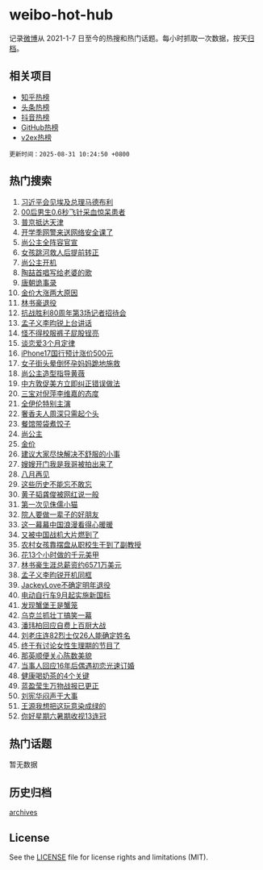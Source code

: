 # weibo-hot-hub

记录[微博](https://www.weibo.com)从 2021-1-7 日至今的热搜和热门话题。每小时抓取一次数据，按天[归档](archives)。

## 相关项目

- [知乎热榜](https://github.com/lonnyzhang423/zhihu-hot-hub)
- [头条热榜](https://github.com/lonnyzhang423/toutiao-hot-hub)
- [抖音热榜](https://github.com/lonnyzhang423/douyin-hot-hub)
- [GitHub热榜](https://github.com/lonnyzhang423/github-hot-hub)
- [v2ex热榜](https://github.com/lonnyzhang423/v2ex-hot-hub)


`更新时间：2025-08-31 10:24:50 +0800`

## 热门搜索

1. [习近平会见埃及总理马德布利](https://m.weibo.cn/search?containerid=100103type%3D1%26t%3D10%26q%3D%23%E4%B9%A0%E8%BF%91%E5%B9%B3%E4%BC%9A%E8%A7%81%E5%9F%83%E5%8F%8A%E6%80%BB%E7%90%86%E9%A9%AC%E5%BE%B7%E5%B8%83%E5%88%A9%23&stream_entry_id=51&isnewpage=1&extparam=seat%3D1%26dgr%3D0%26cate%3D10103%26filter_type%3Drealtimehot%26pos%3D0%26stream_entry_id%3D51%26c_type%3D51%26q%3D%2523%25E4%25B9%25A0%25E8%25BF%2591%25E5%25B9%25B3%25E4%25BC%259A%25E8%25A7%2581%25E5%259F%2583%25E5%258F%258A%25E6%2580%25BB%25E7%2590%2586%25E9%25A9%25AC%25E5%25BE%25B7%25E5%25B8%2583%25E5%2588%25A9%2523%26display_time%3D1756607089%26pre_seqid%3D17566070893570417828935)
1. [00后男生0.6秒飞针采血惊呆患者](https://m.weibo.cn/search?containerid=100103type%3D1%26t%3D10%26q%3D%2300%E5%90%8E%E7%94%B7%E7%94%9F0.6%E7%A7%92%E9%A3%9E%E9%92%88%E9%87%87%E8%A1%80%E6%83%8A%E5%91%86%E6%82%A3%E8%80%85%23&stream_entry_id=31&isnewpage=1&extparam=seat%3D1%26band_rank%3D1%26filter_type%3Drealtimehot%26c_type%3D31%26flag%3D1%26cate%3D5001%26lcate%3D5001%26realpos%3D1%26pos%3D0%26stream_entry_id%3D31%26dgr%3D0%26q%3D%252300%25E5%2590%258E%25E7%2594%25B7%25E7%2594%259F0.6%25E7%25A7%2592%25E9%25A3%259E%25E9%2592%2588%25E9%2587%2587%25E8%25A1%2580%25E6%2583%258A%25E5%2591%2586%25E6%2582%25A3%25E8%2580%2585%2523%26display_time%3D1756607089%26pre_seqid%3D17566070893570417828935)
1. [普京抵达天津](https://m.weibo.cn/search?containerid=100103type%3D1%26t%3D10%26q%3D%23%E6%99%AE%E4%BA%AC%E6%8A%B5%E8%BE%BE%E5%A4%A9%E6%B4%A5%23&stream_entry_id=31&isnewpage=1&extparam=seat%3D1%26band_rank%3D2%26filter_type%3Drealtimehot%26c_type%3D31%26flag%3D1%26cate%3D5001%26lcate%3D5001%26realpos%3D2%26pos%3D1%26stream_entry_id%3D31%26dgr%3D0%26q%3D%2523%25E6%2599%25AE%25E4%25BA%25AC%25E6%258A%25B5%25E8%25BE%25BE%25E5%25A4%25A9%25E6%25B4%25A5%2523%26display_time%3D1756607089%26pre_seqid%3D17566070893570417828935)
1. [开学季网警来送网络安全课了](https://m.weibo.cn/search?containerid=100103type%3D1%26t%3D10%26q%3D%23%E5%BC%80%E5%AD%A6%E5%AD%A3%E7%BD%91%E8%AD%A6%E6%9D%A5%E9%80%81%E7%BD%91%E7%BB%9C%E5%AE%89%E5%85%A8%E8%AF%BE%E4%BA%86%23&stream_entry_id=31&isnewpage=1&extparam=seat%3D1%26band_rank%3D3%26filter_type%3Drealtimehot%26c_type%3D31%26flag%3D0%26cate%3D5001%26lcate%3D5001%26realpos%3D3%26pos%3D2%26stream_entry_id%3D31%26dgr%3D0%26q%3D%2523%25E5%25BC%2580%25E5%25AD%25A6%25E5%25AD%25A3%25E7%25BD%2591%25E8%25AD%25A6%25E6%259D%25A5%25E9%2580%2581%25E7%25BD%2591%25E7%25BB%259C%25E5%25AE%2589%25E5%2585%25A8%25E8%25AF%25BE%25E4%25BA%2586%2523%26display_time%3D1756607089%26pre_seqid%3D17566070893570417828935)
1. [尚公主全阵容官宣](https://m.weibo.cn/search?containerid=100103type%3D1%26t%3D10%26q%3D%23%E5%B0%9A%E5%85%AC%E4%B8%BB%E5%85%A8%E9%98%B5%E5%AE%B9%E5%AE%98%E5%AE%A3%23&stream_entry_id=31&isnewpage=1&extparam=seat%3D1%26band_rank%3D4%26filter_type%3Drealtimehot%26c_type%3D31%26flag%3D1%26cate%3D5001%26lcate%3D5001%26realpos%3D4%26pos%3D3%26stream_entry_id%3D31%26dgr%3D0%26q%3D%2523%25E5%25B0%259A%25E5%2585%25AC%25E4%25B8%25BB%25E5%2585%25A8%25E9%2598%25B5%25E5%25AE%25B9%25E5%25AE%2598%25E5%25AE%25A3%2523%26display_time%3D1756607089%26pre_seqid%3D17566070893570417828935)
1. [女孩跳河救人后提前转正](https://m.weibo.cn/search?containerid=100103type%3D1%26t%3D10%26q%3D%E5%A5%B3%E5%AD%A9%E8%B7%B3%E6%B2%B3%E6%95%91%E4%BA%BA%E5%90%8E%E6%8F%90%E5%89%8D%E8%BD%AC%E6%AD%A3&stream_entry_id=31&isnewpage=1&extparam=seat%3D1%26band_rank%3D5%26filter_type%3Drealtimehot%26c_type%3D31%26flag%3D2%26cate%3D5001%26lcate%3D5001%26realpos%3D5%26pos%3D4%26stream_entry_id%3D31%26dgr%3D0%26q%3D%25E5%25A5%25B3%25E5%25AD%25A9%25E8%25B7%25B3%25E6%25B2%25B3%25E6%2595%2591%25E4%25BA%25BA%25E5%2590%258E%25E6%258F%2590%25E5%2589%258D%25E8%25BD%25AC%25E6%25AD%25A3%26display_time%3D1756607089%26pre_seqid%3D17566070893570417828935)
1. [尚公主开机](https://m.weibo.cn/search?containerid=100103type%3D1%26t%3D10%26q%3D%E5%B0%9A%E5%85%AC%E4%B8%BB%E5%BC%80%E6%9C%BA&stream_entry_id=31&isnewpage=1&extparam=seat%3D1%26band_rank%3D6%26filter_type%3Drealtimehot%26c_type%3D31%26flag%3D1%26cate%3D5001%26lcate%3D5001%26realpos%3D6%26pos%3D5%26stream_entry_id%3D31%26dgr%3D0%26q%3D%25E5%25B0%259A%25E5%2585%25AC%25E4%25B8%25BB%25E5%25BC%2580%25E6%259C%25BA%26display_time%3D1756607089%26pre_seqid%3D17566070893570417828935)
1. [陶喆首唱写给老婆的歌](https://m.weibo.cn/search?containerid=100103type%3D1%26t%3D10%26q%3D%23%E9%99%B6%E5%96%86%E9%A6%96%E5%94%B1%E5%86%99%E7%BB%99%E8%80%81%E5%A9%86%E7%9A%84%E6%AD%8C%23&stream_entry_id=31&isnewpage=1&extparam=seat%3D1%26band_rank%3D7%26adid%3D299308%26filter_type%3Drealtimehot%26c_type%3D31%26cate%3D5001%26lcate%3D5001%26dgr%3D0%26pos%3D6%26stream_entry_id%3D31%26is_ad_pos%3D1%26q%3D%2523%25E9%2599%25B6%25E5%2596%2586%25E9%25A6%2596%25E5%2594%25B1%25E5%2586%2599%25E7%25BB%2599%25E8%2580%2581%25E5%25A9%2586%25E7%259A%2584%25E6%25AD%258C%2523%26display_time%3D1756607089%26pre_seqid%3D17566070893570417828935)
1. [唐朝诡事录](https://m.weibo.cn/search?containerid=100103type%3D1%26t%3D10%26q%3D%E5%94%90%E6%9C%9D%E8%AF%A1%E4%BA%8B%E5%BD%95&stream_entry_id=31&isnewpage=1&extparam=seat%3D1%26band_rank%3D7%26filter_type%3Drealtimehot%26c_type%3D31%26flag%3D2%26cate%3D5001%26lcate%3D5001%26realpos%3D7%26pos%3D7%26stream_entry_id%3D31%26dgr%3D0%26q%3D%25E5%2594%2590%25E6%259C%259D%25E8%25AF%25A1%25E4%25BA%258B%25E5%25BD%2595%26display_time%3D1756607089%26pre_seqid%3D17566070893570417828935)
1. [金价大涨两大原因](https://m.weibo.cn/search?containerid=100103type%3D1%26t%3D10%26q%3D%23%E9%87%91%E4%BB%B7%E5%A4%A7%E6%B6%A8%E4%B8%A4%E5%A4%A7%E5%8E%9F%E5%9B%A0%23&stream_entry_id=31&isnewpage=1&extparam=seat%3D1%26band_rank%3D8%26filter_type%3Drealtimehot%26c_type%3D31%26flag%3D0%26cate%3D5001%26lcate%3D5001%26realpos%3D8%26pos%3D8%26stream_entry_id%3D31%26dgr%3D0%26q%3D%2523%25E9%2587%2591%25E4%25BB%25B7%25E5%25A4%25A7%25E6%25B6%25A8%25E4%25B8%25A4%25E5%25A4%25A7%25E5%258E%259F%25E5%259B%25A0%2523%26display_time%3D1756607089%26pre_seqid%3D17566070893570417828935)
1. [林书豪退役](https://m.weibo.cn/search?containerid=100103type%3D1%26t%3D10%26q%3D%23%E6%9E%97%E4%B9%A6%E8%B1%AA%E9%80%80%E5%BD%B9%23&stream_entry_id=31&isnewpage=1&extparam=seat%3D1%26band_rank%3D9%26filter_type%3Drealtimehot%26c_type%3D31%26flag%3D0%26cate%3D5001%26lcate%3D5001%26realpos%3D9%26pos%3D9%26stream_entry_id%3D31%26dgr%3D0%26q%3D%2523%25E6%259E%2597%25E4%25B9%25A6%25E8%25B1%25AA%25E9%2580%2580%25E5%25BD%25B9%2523%26display_time%3D1756607089%26pre_seqid%3D17566070893570417828935)
1. [抗战胜利80周年第3场记者招待会](https://m.weibo.cn/search?containerid=100103type%3D1%26t%3D10%26q%3D%23%E6%8A%97%E6%88%98%E8%83%9C%E5%88%A980%E5%91%A8%E5%B9%B4%E7%AC%AC3%E5%9C%BA%E8%AE%B0%E8%80%85%E6%8B%9B%E5%BE%85%E4%BC%9A%23&stream_entry_id=31&isnewpage=1&extparam=seat%3D1%26band_rank%3D10%26filter_type%3Drealtimehot%26c_type%3D31%26flag%3D1%26cate%3D5001%26lcate%3D5001%26realpos%3D10%26pos%3D10%26stream_entry_id%3D31%26dgr%3D0%26q%3D%2523%25E6%258A%2597%25E6%2588%2598%25E8%2583%259C%25E5%2588%25A980%25E5%2591%25A8%25E5%25B9%25B4%25E7%25AC%25AC3%25E5%259C%25BA%25E8%25AE%25B0%25E8%2580%2585%25E6%258B%259B%25E5%25BE%2585%25E4%25BC%259A%2523%26display_time%3D1756607089%26pre_seqid%3D17566070893570417828935)
1. [孟子义李昀锐上台讲话](https://m.weibo.cn/search?containerid=100103type%3D1%26t%3D10%26q%3D%23%E5%AD%9F%E5%AD%90%E4%B9%89%E6%9D%8E%E6%98%80%E9%94%90%E4%B8%8A%E5%8F%B0%E8%AE%B2%E8%AF%9D%23&stream_entry_id=31&isnewpage=1&extparam=seat%3D1%26band_rank%3D11%26filter_type%3Drealtimehot%26c_type%3D31%26flag%3D1%26cate%3D5001%26lcate%3D5001%26realpos%3D11%26pos%3D11%26stream_entry_id%3D31%26dgr%3D0%26q%3D%2523%25E5%25AD%259F%25E5%25AD%2590%25E4%25B9%2589%25E6%259D%258E%25E6%2598%2580%25E9%2594%2590%25E4%25B8%258A%25E5%258F%25B0%25E8%25AE%25B2%25E8%25AF%259D%2523%26display_time%3D1756607089%26pre_seqid%3D17566070893570417828935)
1. [怪不得校服裤子屁股锃亮](https://m.weibo.cn/search?containerid=100103type%3D1%26t%3D10%26q%3D%23%E6%80%AA%E4%B8%8D%E5%BE%97%E6%A0%A1%E6%9C%8D%E8%A3%A4%E5%AD%90%E5%B1%81%E8%82%A1%E9%94%83%E4%BA%AE%23&stream_entry_id=31&isnewpage=1&extparam=seat%3D1%26band_rank%3D12%26filter_type%3Drealtimehot%26c_type%3D31%26flag%3D1%26cate%3D5001%26lcate%3D5001%26realpos%3D12%26pos%3D12%26stream_entry_id%3D31%26dgr%3D0%26q%3D%2523%25E6%2580%25AA%25E4%25B8%258D%25E5%25BE%2597%25E6%25A0%25A1%25E6%259C%258D%25E8%25A3%25A4%25E5%25AD%2590%25E5%25B1%2581%25E8%2582%25A1%25E9%2594%2583%25E4%25BA%25AE%2523%26display_time%3D1756607089%26pre_seqid%3D17566070893570417828935)
1. [谈恋爱3个月定律](https://m.weibo.cn/search?containerid=100103type%3D1%26t%3D10%26q%3D%E8%B0%88%E6%81%8B%E7%88%B13%E4%B8%AA%E6%9C%88%E5%AE%9A%E5%BE%8B&stream_entry_id=31&isnewpage=1&extparam=seat%3D1%26band_rank%3D13%26filter_type%3Drealtimehot%26c_type%3D31%26flag%3D1%26cate%3D5001%26lcate%3D5001%26realpos%3D13%26pos%3D13%26stream_entry_id%3D31%26dgr%3D0%26q%3D%25E8%25B0%2588%25E6%2581%258B%25E7%2588%25B13%25E4%25B8%25AA%25E6%259C%2588%25E5%25AE%259A%25E5%25BE%258B%26display_time%3D1756607089%26pre_seqid%3D17566070893570417828935)
1. [iPhone17国行预计涨价500元](https://m.weibo.cn/search?containerid=100103type%3D1%26t%3D10%26q%3D%23iPhone17%E5%9B%BD%E8%A1%8C%E9%A2%84%E8%AE%A1%E6%B6%A8%E4%BB%B7500%E5%85%83%23&stream_entry_id=31&isnewpage=1&extparam=seat%3D1%26band_rank%3D14%26filter_type%3Drealtimehot%26c_type%3D31%26flag%3D0%26cate%3D5001%26lcate%3D5001%26realpos%3D14%26pos%3D14%26stream_entry_id%3D31%26dgr%3D0%26q%3D%2523iPhone17%25E5%259B%25BD%25E8%25A1%258C%25E9%25A2%2584%25E8%25AE%25A1%25E6%25B6%25A8%25E4%25BB%25B7500%25E5%2585%2583%2523%26display_time%3D1756607089%26pre_seqid%3D17566070893570417828935)
1. [女子街头晕倒怀孕妈妈跪地施救](https://m.weibo.cn/search?containerid=100103type%3D1%26t%3D10%26q%3D%E5%A5%B3%E5%AD%90%E8%A1%97%E5%A4%B4%E6%99%95%E5%80%92%E6%80%80%E5%AD%95%E5%A6%88%E5%A6%88%E8%B7%AA%E5%9C%B0%E6%96%BD%E6%95%91&stream_entry_id=31&isnewpage=1&extparam=seat%3D1%26band_rank%3D15%26filter_type%3Drealtimehot%26c_type%3D31%26flag%3D1%26cate%3D5001%26lcate%3D5001%26realpos%3D15%26pos%3D15%26stream_entry_id%3D31%26dgr%3D0%26q%3D%25E5%25A5%25B3%25E5%25AD%2590%25E8%25A1%2597%25E5%25A4%25B4%25E6%2599%2595%25E5%2580%2592%25E6%2580%2580%25E5%25AD%2595%25E5%25A6%2588%25E5%25A6%2588%25E8%25B7%25AA%25E5%259C%25B0%25E6%2596%25BD%25E6%2595%2591%26display_time%3D1756607089%26pre_seqid%3D17566070893570417828935)
1. [尚公主造型指导黄薇](https://m.weibo.cn/search?containerid=100103type%3D1%26t%3D10%26q%3D%23%E5%B0%9A%E5%85%AC%E4%B8%BB%E9%80%A0%E5%9E%8B%E6%8C%87%E5%AF%BC%E9%BB%84%E8%96%87%23&stream_entry_id=31&isnewpage=1&extparam=seat%3D1%26band_rank%3D16%26filter_type%3Drealtimehot%26c_type%3D31%26flag%3D1%26cate%3D5001%26lcate%3D5001%26realpos%3D16%26pos%3D16%26stream_entry_id%3D31%26dgr%3D0%26q%3D%2523%25E5%25B0%259A%25E5%2585%25AC%25E4%25B8%25BB%25E9%2580%25A0%25E5%259E%258B%25E6%258C%2587%25E5%25AF%25BC%25E9%25BB%2584%25E8%2596%2587%2523%26display_time%3D1756607089%26pre_seqid%3D17566070893570417828935)
1. [中方敦促美方立即纠正错误做法](https://m.weibo.cn/search?containerid=100103type%3D1%26t%3D10%26q%3D%23%E4%B8%AD%E6%96%B9%E6%95%A6%E4%BF%83%E7%BE%8E%E6%96%B9%E7%AB%8B%E5%8D%B3%E7%BA%A0%E6%AD%A3%E9%94%99%E8%AF%AF%E5%81%9A%E6%B3%95%23&stream_entry_id=31&isnewpage=1&extparam=seat%3D1%26band_rank%3D17%26filter_type%3Drealtimehot%26c_type%3D31%26flag%3D0%26cate%3D5001%26lcate%3D5001%26realpos%3D17%26pos%3D17%26stream_entry_id%3D31%26dgr%3D0%26q%3D%2523%25E4%25B8%25AD%25E6%2596%25B9%25E6%2595%25A6%25E4%25BF%2583%25E7%25BE%258E%25E6%2596%25B9%25E7%25AB%258B%25E5%258D%25B3%25E7%25BA%25A0%25E6%25AD%25A3%25E9%2594%2599%25E8%25AF%25AF%25E5%2581%259A%25E6%25B3%2595%2523%26display_time%3D1756607089%26pre_seqid%3D17566070893570417828935)
1. [三宝对倪萍李维嘉的态度](https://m.weibo.cn/search?containerid=100103type%3D1%26t%3D10%26q%3D%E4%B8%89%E5%AE%9D%E5%AF%B9%E5%80%AA%E8%90%8D%E6%9D%8E%E7%BB%B4%E5%98%89%E7%9A%84%E6%80%81%E5%BA%A6&stream_entry_id=31&isnewpage=1&extparam=seat%3D1%26band_rank%3D18%26filter_type%3Drealtimehot%26c_type%3D31%26flag%3D0%26cate%3D5001%26lcate%3D5001%26realpos%3D18%26pos%3D18%26stream_entry_id%3D31%26dgr%3D0%26q%3D%25E4%25B8%2589%25E5%25AE%259D%25E5%25AF%25B9%25E5%2580%25AA%25E8%2590%258D%25E6%259D%258E%25E7%25BB%25B4%25E5%2598%2589%25E7%259A%2584%25E6%2580%2581%25E5%25BA%25A6%26display_time%3D1756607089%26pre_seqid%3D17566070893570417828935)
1. [全伊伦特别主演](https://m.weibo.cn/search?containerid=100103type%3D1%26t%3D10%26q%3D%23%E5%85%A8%E4%BC%8A%E4%BC%A6%E7%89%B9%E5%88%AB%E4%B8%BB%E6%BC%94%23&stream_entry_id=31&isnewpage=1&extparam=seat%3D1%26band_rank%3D19%26filter_type%3Drealtimehot%26c_type%3D31%26flag%3D1%26cate%3D5001%26lcate%3D5001%26realpos%3D19%26pos%3D19%26stream_entry_id%3D31%26dgr%3D0%26q%3D%2523%25E5%2585%25A8%25E4%25BC%258A%25E4%25BC%25A6%25E7%2589%25B9%25E5%2588%25AB%25E4%25B8%25BB%25E6%25BC%2594%2523%26display_time%3D1756607089%26pre_seqid%3D17566070893570417828935)
1. [奢香夫人周深只需起个头](https://m.weibo.cn/search?containerid=100103type%3D1%26t%3D10%26q%3D%23%E5%A5%A2%E9%A6%99%E5%A4%AB%E4%BA%BA%E5%91%A8%E6%B7%B1%E5%8F%AA%E9%9C%80%E8%B5%B7%E4%B8%AA%E5%A4%B4%23&stream_entry_id=31&isnewpage=1&extparam=seat%3D1%26band_rank%3D20%26filter_type%3Drealtimehot%26c_type%3D31%26flag%3D1%26cate%3D5001%26lcate%3D5001%26realpos%3D20%26pos%3D20%26stream_entry_id%3D31%26dgr%3D0%26q%3D%2523%25E5%25A5%25A2%25E9%25A6%2599%25E5%25A4%25AB%25E4%25BA%25BA%25E5%2591%25A8%25E6%25B7%25B1%25E5%258F%25AA%25E9%259C%2580%25E8%25B5%25B7%25E4%25B8%25AA%25E5%25A4%25B4%2523%26display_time%3D1756607089%26pre_seqid%3D17566070893570417828935)
1. [餐馆带袋煮饺子](https://m.weibo.cn/search?containerid=100103type%3D1%26t%3D10%26q%3D%E9%A4%90%E9%A6%86%E5%B8%A6%E8%A2%8B%E7%85%AE%E9%A5%BA%E5%AD%90&stream_entry_id=31&isnewpage=1&extparam=seat%3D1%26band_rank%3D21%26filter_type%3Drealtimehot%26c_type%3D31%26flag%3D1%26cate%3D5001%26lcate%3D5001%26realpos%3D21%26pos%3D21%26stream_entry_id%3D31%26dgr%3D0%26q%3D%25E9%25A4%2590%25E9%25A6%2586%25E5%25B8%25A6%25E8%25A2%258B%25E7%2585%25AE%25E9%25A5%25BA%25E5%25AD%2590%26display_time%3D1756607089%26pre_seqid%3D17566070893570417828935)
1. [尚公主](https://m.weibo.cn/search?containerid=100103type%3D1%26t%3D10%26q%3D%E5%B0%9A%E5%85%AC%E4%B8%BB&stream_entry_id=31&isnewpage=1&extparam=seat%3D1%26band_rank%3D22%26filter_type%3Drealtimehot%26c_type%3D31%26flag%3D0%26cate%3D5001%26lcate%3D5001%26realpos%3D22%26pos%3D22%26stream_entry_id%3D31%26dgr%3D0%26q%3D%25E5%25B0%259A%25E5%2585%25AC%25E4%25B8%25BB%26display_time%3D1756607089%26pre_seqid%3D17566070893570417828935)
1. [金价](https://m.weibo.cn/search?containerid=100103type%3D1%26t%3D10%26q%3D%E9%87%91%E4%BB%B7&stream_entry_id=31&isnewpage=1&extparam=seat%3D1%26band_rank%3D23%26filter_type%3Drealtimehot%26c_type%3D31%26flag%3D0%26cate%3D5001%26lcate%3D5001%26realpos%3D23%26pos%3D23%26stream_entry_id%3D31%26dgr%3D0%26q%3D%25E9%2587%2591%25E4%25BB%25B7%26display_time%3D1756607089%26pre_seqid%3D17566070893570417828935)
1. [建议大家尽快解决不舒服的小事](https://m.weibo.cn/search?containerid=100103type%3D1%26t%3D10%26q%3D%23%E5%BB%BA%E8%AE%AE%E5%A4%A7%E5%AE%B6%E5%B0%BD%E5%BF%AB%E8%A7%A3%E5%86%B3%E4%B8%8D%E8%88%92%E6%9C%8D%E7%9A%84%E5%B0%8F%E4%BA%8B%23&stream_entry_id=31&isnewpage=1&extparam=seat%3D1%26band_rank%3D24%26filter_type%3Drealtimehot%26c_type%3D31%26flag%3D0%26cate%3D5001%26lcate%3D5001%26realpos%3D24%26pos%3D24%26stream_entry_id%3D31%26dgr%3D0%26q%3D%2523%25E5%25BB%25BA%25E8%25AE%25AE%25E5%25A4%25A7%25E5%25AE%25B6%25E5%25B0%25BD%25E5%25BF%25AB%25E8%25A7%25A3%25E5%2586%25B3%25E4%25B8%258D%25E8%2588%2592%25E6%259C%258D%25E7%259A%2584%25E5%25B0%258F%25E4%25BA%258B%2523%26display_time%3D1756607089%26pre_seqid%3D17566070893570417828935)
1. [嫂嫂开门我是我哥被拍出来了](https://m.weibo.cn/search?containerid=100103type%3D1%26t%3D10%26q%3D%E5%AB%82%E5%AB%82%E5%BC%80%E9%97%A8%E6%88%91%E6%98%AF%E6%88%91%E5%93%A5%E8%A2%AB%E6%8B%8D%E5%87%BA%E6%9D%A5%E4%BA%86&stream_entry_id=31&isnewpage=1&extparam=seat%3D1%26band_rank%3D25%26filter_type%3Drealtimehot%26c_type%3D31%26flag%3D0%26cate%3D5001%26lcate%3D5001%26realpos%3D25%26pos%3D25%26stream_entry_id%3D31%26dgr%3D0%26q%3D%25E5%25AB%2582%25E5%25AB%2582%25E5%25BC%2580%25E9%2597%25A8%25E6%2588%2591%25E6%2598%25AF%25E6%2588%2591%25E5%2593%25A5%25E8%25A2%25AB%25E6%258B%258D%25E5%2587%25BA%25E6%259D%25A5%25E4%25BA%2586%26display_time%3D1756607089%26pre_seqid%3D17566070893570417828935)
1. [八月再见](https://m.weibo.cn/search?containerid=100103type%3D1%26t%3D10%26q%3D%23%E5%85%AB%E6%9C%88%E5%86%8D%E8%A7%81%23&stream_entry_id=31&isnewpage=1&extparam=seat%3D1%26band_rank%3D26%26filter_type%3Drealtimehot%26c_type%3D31%26flag%3D1%26cate%3D5001%26lcate%3D5001%26realpos%3D26%26pos%3D26%26stream_entry_id%3D31%26dgr%3D0%26q%3D%2523%25E5%2585%25AB%25E6%259C%2588%25E5%2586%258D%25E8%25A7%2581%2523%26display_time%3D1756607089%26pre_seqid%3D17566070893570417828935)
1. [这些历史不能忘不敢忘](https://m.weibo.cn/search?containerid=100103type%3D1%26t%3D10%26q%3D%23%E8%BF%99%E4%BA%9B%E5%8E%86%E5%8F%B2%E4%B8%8D%E8%83%BD%E5%BF%98%E4%B8%8D%E6%95%A2%E5%BF%98%23&stream_entry_id=31&isnewpage=1&extparam=seat%3D1%26band_rank%3D27%26filter_type%3Drealtimehot%26c_type%3D31%26flag%3D1%26cate%3D5001%26lcate%3D5001%26realpos%3D27%26pos%3D27%26stream_entry_id%3D31%26dgr%3D0%26q%3D%2523%25E8%25BF%2599%25E4%25BA%259B%25E5%258E%2586%25E5%258F%25B2%25E4%25B8%258D%25E8%2583%25BD%25E5%25BF%2598%25E4%25B8%258D%25E6%2595%25A2%25E5%25BF%2598%2523%26display_time%3D1756607089%26pre_seqid%3D17566070893570417828935)
1. [黄子韬龚俊被网红说一般](https://m.weibo.cn/search?containerid=100103type%3D1%26t%3D10%26q%3D%E9%BB%84%E5%AD%90%E9%9F%AC%E9%BE%9A%E4%BF%8A%E8%A2%AB%E7%BD%91%E7%BA%A2%E8%AF%B4%E4%B8%80%E8%88%AC&stream_entry_id=31&isnewpage=1&extparam=seat%3D1%26band_rank%3D28%26filter_type%3Drealtimehot%26c_type%3D31%26flag%3D0%26cate%3D5001%26lcate%3D5001%26realpos%3D28%26pos%3D28%26stream_entry_id%3D31%26dgr%3D0%26q%3D%25E9%25BB%2584%25E5%25AD%2590%25E9%259F%25AC%25E9%25BE%259A%25E4%25BF%258A%25E8%25A2%25AB%25E7%25BD%2591%25E7%25BA%25A2%25E8%25AF%25B4%25E4%25B8%2580%25E8%2588%25AC%26display_time%3D1756607089%26pre_seqid%3D17566070893570417828935)
1. [第一次见侏儒小猫](https://m.weibo.cn/search?containerid=100103type%3D1%26t%3D10%26q%3D%23%E7%AC%AC%E4%B8%80%E6%AC%A1%E8%A7%81%E4%BE%8F%E5%84%92%E5%B0%8F%E7%8C%AB%23&stream_entry_id=31&isnewpage=1&extparam=seat%3D1%26band_rank%3D29%26filter_type%3Drealtimehot%26c_type%3D31%26flag%3D0%26cate%3D5001%26lcate%3D5001%26realpos%3D29%26pos%3D29%26stream_entry_id%3D31%26dgr%3D0%26q%3D%2523%25E7%25AC%25AC%25E4%25B8%2580%25E6%25AC%25A1%25E8%25A7%2581%25E4%25BE%258F%25E5%2584%2592%25E5%25B0%258F%25E7%258C%25AB%2523%26display_time%3D1756607089%26pre_seqid%3D17566070893570417828935)
1. [院人要做一辈子的好朋友](https://m.weibo.cn/search?containerid=100103type%3D1%26t%3D10%26q%3D%E9%99%A2%E4%BA%BA%E8%A6%81%E5%81%9A%E4%B8%80%E8%BE%88%E5%AD%90%E7%9A%84%E5%A5%BD%E6%9C%8B%E5%8F%8B&stream_entry_id=31&isnewpage=1&extparam=seat%3D1%26band_rank%3D30%26filter_type%3Drealtimehot%26c_type%3D31%26flag%3D1%26cate%3D5001%26lcate%3D5001%26realpos%3D30%26pos%3D30%26stream_entry_id%3D31%26dgr%3D0%26q%3D%25E9%2599%25A2%25E4%25BA%25BA%25E8%25A6%2581%25E5%2581%259A%25E4%25B8%2580%25E8%25BE%2588%25E5%25AD%2590%25E7%259A%2584%25E5%25A5%25BD%25E6%259C%258B%25E5%258F%258B%26display_time%3D1756607089%26pre_seqid%3D17566070893570417828935)
1. [这一幕幕中国浪漫看得心暖暖](https://m.weibo.cn/search?containerid=100103type%3D1%26t%3D10%26q%3D%23%E8%BF%99%E4%B8%80%E5%B9%95%E5%B9%95%E4%B8%AD%E5%9B%BD%E6%B5%AA%E6%BC%AB%E7%9C%8B%E5%BE%97%E5%BF%83%E6%9A%96%E6%9A%96%23&stream_entry_id=31&isnewpage=1&extparam=seat%3D1%26band_rank%3D31%26filter_type%3Drealtimehot%26c_type%3D31%26flag%3D1%26cate%3D5001%26lcate%3D5001%26realpos%3D31%26pos%3D31%26stream_entry_id%3D31%26dgr%3D0%26q%3D%2523%25E8%25BF%2599%25E4%25B8%2580%25E5%25B9%2595%25E5%25B9%2595%25E4%25B8%25AD%25E5%259B%25BD%25E6%25B5%25AA%25E6%25BC%25AB%25E7%259C%258B%25E5%25BE%2597%25E5%25BF%2583%25E6%259A%2596%25E6%259A%2596%2523%26display_time%3D1756607089%26pre_seqid%3D17566070893570417828935)
1. [又被中国战机大片燃到了](https://m.weibo.cn/search?containerid=100103type%3D1%26t%3D10%26q%3D%23%E5%8F%88%E8%A2%AB%E4%B8%AD%E5%9B%BD%E6%88%98%E6%9C%BA%E5%A4%A7%E7%89%87%E7%87%83%E5%88%B0%E4%BA%86%23&stream_entry_id=31&isnewpage=1&extparam=seat%3D1%26band_rank%3D32%26filter_type%3Drealtimehot%26c_type%3D31%26flag%3D0%26cate%3D5001%26lcate%3D5001%26realpos%3D32%26pos%3D32%26stream_entry_id%3D31%26dgr%3D0%26q%3D%2523%25E5%258F%2588%25E8%25A2%25AB%25E4%25B8%25AD%25E5%259B%25BD%25E6%2588%2598%25E6%259C%25BA%25E5%25A4%25A7%25E7%2589%2587%25E7%2587%2583%25E5%2588%25B0%25E4%25BA%2586%2523%26display_time%3D1756607089%26pre_seqid%3D17566070893570417828935)
1. [农村女孩靠摆盘从职校生干到了副教授](https://m.weibo.cn/search?containerid=100103type%3D1%26t%3D10%26q%3D%23%E5%86%9C%E6%9D%91%E5%A5%B3%E5%AD%A9%E9%9D%A0%E6%91%86%E7%9B%98%E4%BB%8E%E8%81%8C%E6%A0%A1%E7%94%9F%E5%B9%B2%E5%88%B0%E4%BA%86%E5%89%AF%E6%95%99%E6%8E%88%23&stream_entry_id=31&isnewpage=1&extparam=seat%3D1%26band_rank%3D33%26filter_type%3Drealtimehot%26c_type%3D31%26flag%3D0%26cate%3D5001%26lcate%3D5001%26realpos%3D33%26pos%3D33%26stream_entry_id%3D31%26dgr%3D0%26q%3D%2523%25E5%2586%259C%25E6%259D%2591%25E5%25A5%25B3%25E5%25AD%25A9%25E9%259D%25A0%25E6%2591%2586%25E7%259B%2598%25E4%25BB%258E%25E8%2581%258C%25E6%25A0%25A1%25E7%2594%259F%25E5%25B9%25B2%25E5%2588%25B0%25E4%25BA%2586%25E5%2589%25AF%25E6%2595%2599%25E6%258E%2588%2523%26display_time%3D1756607089%26pre_seqid%3D17566070893570417828935)
1. [花13个小时做的千元美甲](https://m.weibo.cn/search?containerid=100103type%3D1%26t%3D10%26q%3D%E8%8A%B113%E4%B8%AA%E5%B0%8F%E6%97%B6%E5%81%9A%E7%9A%84%E5%8D%83%E5%85%83%E7%BE%8E%E7%94%B2&stream_entry_id=31&isnewpage=1&extparam=seat%3D1%26band_rank%3D34%26filter_type%3Drealtimehot%26c_type%3D31%26flag%3D1%26cate%3D5001%26lcate%3D5001%26realpos%3D34%26pos%3D34%26stream_entry_id%3D31%26dgr%3D0%26q%3D%25E8%258A%25B113%25E4%25B8%25AA%25E5%25B0%258F%25E6%2597%25B6%25E5%2581%259A%25E7%259A%2584%25E5%258D%2583%25E5%2585%2583%25E7%25BE%258E%25E7%2594%25B2%26display_time%3D1756607089%26pre_seqid%3D17566070893570417828935)
1. [林书豪生涯总薪资约6571万美元](https://m.weibo.cn/search?containerid=100103type%3D1%26t%3D10%26q%3D%23%E6%9E%97%E4%B9%A6%E8%B1%AA%E7%94%9F%E6%B6%AF%E6%80%BB%E8%96%AA%E8%B5%84%E7%BA%A66571%E4%B8%87%E7%BE%8E%E5%85%83%23&stream_entry_id=31&isnewpage=1&extparam=seat%3D1%26band_rank%3D35%26filter_type%3Drealtimehot%26c_type%3D31%26flag%3D1%26cate%3D5001%26lcate%3D5001%26realpos%3D35%26pos%3D35%26stream_entry_id%3D31%26dgr%3D0%26q%3D%2523%25E6%259E%2597%25E4%25B9%25A6%25E8%25B1%25AA%25E7%2594%259F%25E6%25B6%25AF%25E6%2580%25BB%25E8%2596%25AA%25E8%25B5%2584%25E7%25BA%25A66571%25E4%25B8%2587%25E7%25BE%258E%25E5%2585%2583%2523%26display_time%3D1756607089%26pre_seqid%3D17566070893570417828935)
1. [孟子义李昀锐开机同框](https://m.weibo.cn/search?containerid=100103type%3D1%26t%3D10%26q%3D%23%E5%AD%9F%E5%AD%90%E4%B9%89%E6%9D%8E%E6%98%80%E9%94%90%E5%BC%80%E6%9C%BA%E5%90%8C%E6%A1%86%23&stream_entry_id=31&isnewpage=1&extparam=seat%3D1%26band_rank%3D36%26filter_type%3Drealtimehot%26c_type%3D31%26flag%3D1%26cate%3D5001%26lcate%3D5001%26realpos%3D36%26pos%3D36%26stream_entry_id%3D31%26dgr%3D0%26q%3D%2523%25E5%25AD%259F%25E5%25AD%2590%25E4%25B9%2589%25E6%259D%258E%25E6%2598%2580%25E9%2594%2590%25E5%25BC%2580%25E6%259C%25BA%25E5%2590%258C%25E6%25A1%2586%2523%26display_time%3D1756607089%26pre_seqid%3D17566070893570417828935)
1. [JackeyLove不确定明年退役](https://m.weibo.cn/search?containerid=100103type%3D1%26t%3D10%26q%3D%23JackeyLove%E4%B8%8D%E7%A1%AE%E5%AE%9A%E6%98%8E%E5%B9%B4%E9%80%80%E5%BD%B9%23&stream_entry_id=31&isnewpage=1&extparam=seat%3D1%26band_rank%3D37%26filter_type%3Drealtimehot%26c_type%3D31%26flag%3D0%26cate%3D5001%26lcate%3D5001%26realpos%3D37%26pos%3D37%26stream_entry_id%3D31%26dgr%3D0%26q%3D%2523JackeyLove%25E4%25B8%258D%25E7%25A1%25AE%25E5%25AE%259A%25E6%2598%258E%25E5%25B9%25B4%25E9%2580%2580%25E5%25BD%25B9%2523%26display_time%3D1756607089%26pre_seqid%3D17566070893570417828935)
1. [电动自行车9月起实施新国标](https://m.weibo.cn/search?containerid=100103type%3D1%26t%3D10%26q%3D%23%E7%94%B5%E5%8A%A8%E8%87%AA%E8%A1%8C%E8%BD%A69%E6%9C%88%E8%B5%B7%E5%AE%9E%E6%96%BD%E6%96%B0%E5%9B%BD%E6%A0%87%23&stream_entry_id=31&isnewpage=1&extparam=seat%3D1%26band_rank%3D38%26filter_type%3Drealtimehot%26c_type%3D31%26flag%3D1%26cate%3D5001%26lcate%3D5001%26realpos%3D38%26pos%3D38%26stream_entry_id%3D31%26dgr%3D0%26q%3D%2523%25E7%2594%25B5%25E5%258A%25A8%25E8%2587%25AA%25E8%25A1%258C%25E8%25BD%25A69%25E6%259C%2588%25E8%25B5%25B7%25E5%25AE%259E%25E6%2596%25BD%25E6%2596%25B0%25E5%259B%25BD%25E6%25A0%2587%2523%26display_time%3D1756607089%26pre_seqid%3D17566070893570417828935)
1. [发现蟹堡王是蟹笼](https://m.weibo.cn/search?containerid=100103type%3D1%26t%3D10%26q%3D%E5%8F%91%E7%8E%B0%E8%9F%B9%E5%A0%A1%E7%8E%8B%E6%98%AF%E8%9F%B9%E7%AC%BC&stream_entry_id=31&isnewpage=1&extparam=seat%3D1%26band_rank%3D39%26filter_type%3Drealtimehot%26c_type%3D31%26flag%3D1%26cate%3D5001%26lcate%3D5001%26realpos%3D39%26pos%3D39%26stream_entry_id%3D31%26dgr%3D0%26q%3D%25E5%258F%2591%25E7%258E%25B0%25E8%259F%25B9%25E5%25A0%25A1%25E7%258E%258B%25E6%2598%25AF%25E8%259F%25B9%25E7%25AC%25BC%26display_time%3D1756607089%26pre_seqid%3D17566070893570417828935)
1. [乌克兰抓壮丁搞笑一幕](https://m.weibo.cn/search?containerid=100103type%3D1%26t%3D10%26q%3D%23%E4%B9%8C%E5%85%8B%E5%85%B0%E6%8A%93%E5%A3%AE%E4%B8%81%E6%90%9E%E7%AC%91%E4%B8%80%E5%B9%95%23&stream_entry_id=31&isnewpage=1&extparam=seat%3D1%26band_rank%3D40%26filter_type%3Drealtimehot%26c_type%3D31%26flag%3D1%26cate%3D5001%26lcate%3D5001%26realpos%3D40%26pos%3D40%26stream_entry_id%3D31%26dgr%3D0%26q%3D%2523%25E4%25B9%258C%25E5%2585%258B%25E5%2585%25B0%25E6%258A%2593%25E5%25A3%25AE%25E4%25B8%2581%25E6%2590%259E%25E7%25AC%2591%25E4%25B8%2580%25E5%25B9%2595%2523%26display_time%3D1756607089%26pre_seqid%3D17566070893570417828935)
1. [潘玮柏回应自费上百厨大战](https://m.weibo.cn/search?containerid=100103type%3D1%26t%3D10%26q%3D%E6%BD%98%E7%8E%AE%E6%9F%8F%E5%9B%9E%E5%BA%94%E8%87%AA%E8%B4%B9%E4%B8%8A%E7%99%BE%E5%8E%A8%E5%A4%A7%E6%88%98&stream_entry_id=31&isnewpage=1&extparam=seat%3D1%26band_rank%3D41%26filter_type%3Drealtimehot%26c_type%3D31%26flag%3D0%26cate%3D5001%26lcate%3D5001%26realpos%3D41%26pos%3D41%26stream_entry_id%3D31%26dgr%3D0%26q%3D%25E6%25BD%2598%25E7%258E%25AE%25E6%259F%258F%25E5%259B%259E%25E5%25BA%2594%25E8%2587%25AA%25E8%25B4%25B9%25E4%25B8%258A%25E7%2599%25BE%25E5%258E%25A8%25E5%25A4%25A7%25E6%2588%2598%26display_time%3D1756607089%26pre_seqid%3D17566070893570417828935)
1. [刘老庄连82烈士仅26人能确定姓名](https://m.weibo.cn/search?containerid=100103type%3D1%26t%3D10%26q%3D%23%E5%88%98%E8%80%81%E5%BA%84%E8%BF%9E82%E7%83%88%E5%A3%AB%E4%BB%8526%E4%BA%BA%E8%83%BD%E7%A1%AE%E5%AE%9A%E5%A7%93%E5%90%8D%23&stream_entry_id=31&isnewpage=1&extparam=seat%3D1%26band_rank%3D42%26filter_type%3Drealtimehot%26c_type%3D31%26flag%3D1%26cate%3D5001%26lcate%3D5001%26realpos%3D42%26pos%3D42%26stream_entry_id%3D31%26dgr%3D0%26q%3D%2523%25E5%2588%2598%25E8%2580%2581%25E5%25BA%2584%25E8%25BF%259E82%25E7%2583%2588%25E5%25A3%25AB%25E4%25BB%258526%25E4%25BA%25BA%25E8%2583%25BD%25E7%25A1%25AE%25E5%25AE%259A%25E5%25A7%2593%25E5%2590%258D%2523%26display_time%3D1756607089%26pre_seqid%3D17566070893570417828935)
1. [终于有讨论女性生理期的节目了](https://m.weibo.cn/search?containerid=100103type%3D1%26t%3D10%26q%3D%E7%BB%88%E4%BA%8E%E6%9C%89%E8%AE%A8%E8%AE%BA%E5%A5%B3%E6%80%A7%E7%94%9F%E7%90%86%E6%9C%9F%E7%9A%84%E8%8A%82%E7%9B%AE%E4%BA%86&stream_entry_id=31&isnewpage=1&extparam=seat%3D1%26band_rank%3D43%26filter_type%3Drealtimehot%26c_type%3D31%26flag%3D1%26cate%3D5001%26lcate%3D5001%26realpos%3D43%26pos%3D43%26stream_entry_id%3D31%26dgr%3D0%26q%3D%25E7%25BB%2588%25E4%25BA%258E%25E6%259C%2589%25E8%25AE%25A8%25E8%25AE%25BA%25E5%25A5%25B3%25E6%2580%25A7%25E7%2594%259F%25E7%2590%2586%25E6%259C%259F%25E7%259A%2584%25E8%258A%2582%25E7%259B%25AE%25E4%25BA%2586%26display_time%3D1756607089%26pre_seqid%3D17566070893570417828935)
1. [那英顺便关心陈数美貌](https://m.weibo.cn/search?containerid=100103type%3D1%26t%3D10%26q%3D%E9%82%A3%E8%8B%B1%E9%A1%BA%E4%BE%BF%E5%85%B3%E5%BF%83%E9%99%88%E6%95%B0%E7%BE%8E%E8%B2%8C&stream_entry_id=31&isnewpage=1&extparam=seat%3D1%26band_rank%3D44%26filter_type%3Drealtimehot%26c_type%3D31%26flag%3D1%26cate%3D5001%26lcate%3D5001%26realpos%3D44%26pos%3D44%26stream_entry_id%3D31%26dgr%3D0%26q%3D%25E9%2582%25A3%25E8%258B%25B1%25E9%25A1%25BA%25E4%25BE%25BF%25E5%2585%25B3%25E5%25BF%2583%25E9%2599%2588%25E6%2595%25B0%25E7%25BE%258E%25E8%25B2%258C%26display_time%3D1756607089%26pre_seqid%3D17566070893570417828935)
1. [当事人回应16年后偶遇初恋光速订婚](https://m.weibo.cn/search?containerid=100103type%3D1%26t%3D10%26q%3D%23%E5%BD%93%E4%BA%8B%E4%BA%BA%E5%9B%9E%E5%BA%9416%E5%B9%B4%E5%90%8E%E5%81%B6%E9%81%87%E5%88%9D%E6%81%8B%E5%85%89%E9%80%9F%E8%AE%A2%E5%A9%9A%23&stream_entry_id=31&isnewpage=1&extparam=seat%3D1%26band_rank%3D45%26filter_type%3Drealtimehot%26c_type%3D31%26flag%3D0%26cate%3D5001%26lcate%3D5001%26realpos%3D45%26pos%3D45%26stream_entry_id%3D31%26dgr%3D0%26q%3D%2523%25E5%25BD%2593%25E4%25BA%258B%25E4%25BA%25BA%25E5%259B%259E%25E5%25BA%259416%25E5%25B9%25B4%25E5%2590%258E%25E5%2581%25B6%25E9%2581%2587%25E5%2588%259D%25E6%2581%258B%25E5%2585%2589%25E9%2580%259F%25E8%25AE%25A2%25E5%25A9%259A%2523%26display_time%3D1756607089%26pre_seqid%3D17566070893570417828935)
1. [健康喝奶茶的4个关键](https://m.weibo.cn/search?containerid=100103type%3D1%26t%3D10%26q%3D%23%E5%81%A5%E5%BA%B7%E5%96%9D%E5%A5%B6%E8%8C%B6%E7%9A%844%E4%B8%AA%E5%85%B3%E9%94%AE%23&stream_entry_id=31&isnewpage=1&extparam=seat%3D1%26band_rank%3D46%26filter_type%3Drealtimehot%26c_type%3D31%26flag%3D1%26cate%3D5001%26lcate%3D5001%26realpos%3D46%26pos%3D46%26stream_entry_id%3D31%26dgr%3D0%26q%3D%2523%25E5%2581%25A5%25E5%25BA%25B7%25E5%2596%259D%25E5%25A5%25B6%25E8%258C%25B6%25E7%259A%25844%25E4%25B8%25AA%25E5%2585%25B3%25E9%2594%25AE%2523%26display_time%3D1756607089%26pre_seqid%3D17566070893570417828935)
1. [蓝盈莹生万物战报已更正](https://m.weibo.cn/search?containerid=100103type%3D1%26t%3D10%26q%3D%23%E8%93%9D%E7%9B%88%E8%8E%B9%E7%94%9F%E4%B8%87%E7%89%A9%E6%88%98%E6%8A%A5%E5%B7%B2%E6%9B%B4%E6%AD%A3%23&stream_entry_id=31&isnewpage=1&extparam=seat%3D1%26band_rank%3D47%26filter_type%3Drealtimehot%26c_type%3D31%26flag%3D0%26cate%3D5001%26lcate%3D5001%26realpos%3D47%26pos%3D47%26stream_entry_id%3D31%26dgr%3D0%26q%3D%2523%25E8%2593%259D%25E7%259B%2588%25E8%258E%25B9%25E7%2594%259F%25E4%25B8%2587%25E7%2589%25A9%25E6%2588%2598%25E6%258A%25A5%25E5%25B7%25B2%25E6%259B%25B4%25E6%25AD%25A3%2523%26display_time%3D1756607089%26pre_seqid%3D17566070893570417828935)
1. [刘宪华闷声干大事](https://m.weibo.cn/search?containerid=100103type%3D1%26t%3D10%26q%3D%E5%88%98%E5%AE%AA%E5%8D%8E%E9%97%B7%E5%A3%B0%E5%B9%B2%E5%A4%A7%E4%BA%8B&stream_entry_id=31&isnewpage=1&extparam=seat%3D1%26band_rank%3D48%26filter_type%3Drealtimehot%26c_type%3D31%26flag%3D1%26cate%3D5001%26lcate%3D5001%26realpos%3D48%26pos%3D48%26stream_entry_id%3D31%26dgr%3D0%26q%3D%25E5%2588%2598%25E5%25AE%25AA%25E5%258D%258E%25E9%2597%25B7%25E5%25A3%25B0%25E5%25B9%25B2%25E5%25A4%25A7%25E4%25BA%258B%26display_time%3D1756607089%26pre_seqid%3D17566070893570417828935)
1. [王源我想把这玩意染成绿的](https://m.weibo.cn/search?containerid=100103type%3D1%26t%3D10%26q%3D%E7%8E%8B%E6%BA%90%E6%88%91%E6%83%B3%E6%8A%8A%E8%BF%99%E7%8E%A9%E6%84%8F%E6%9F%93%E6%88%90%E7%BB%BF%E7%9A%84&stream_entry_id=31&isnewpage=1&extparam=seat%3D1%26band_rank%3D49%26filter_type%3Drealtimehot%26c_type%3D31%26flag%3D1%26cate%3D5001%26lcate%3D5001%26realpos%3D49%26pos%3D49%26stream_entry_id%3D31%26dgr%3D0%26q%3D%25E7%258E%258B%25E6%25BA%2590%25E6%2588%2591%25E6%2583%25B3%25E6%258A%258A%25E8%25BF%2599%25E7%258E%25A9%25E6%2584%258F%25E6%259F%2593%25E6%2588%2590%25E7%25BB%25BF%25E7%259A%2584%26display_time%3D1756607089%26pre_seqid%3D17566070893570417828935)
1. [你好星期六暑期收视13连冠](https://m.weibo.cn/search?containerid=100103type%3D1%26t%3D10%26q%3D%E4%BD%A0%E5%A5%BD%E6%98%9F%E6%9C%9F%E5%85%AD%E6%9A%91%E6%9C%9F%E6%94%B6%E8%A7%8613%E8%BF%9E%E5%86%A0&stream_entry_id=31&isnewpage=1&extparam=seat%3D1%26band_rank%3D50%26filter_type%3Drealtimehot%26c_type%3D31%26flag%3D0%26cate%3D5001%26lcate%3D5001%26realpos%3D50%26pos%3D50%26stream_entry_id%3D31%26dgr%3D0%26q%3D%25E4%25BD%25A0%25E5%25A5%25BD%25E6%2598%259F%25E6%259C%259F%25E5%2585%25AD%25E6%259A%2591%25E6%259C%259F%25E6%2594%25B6%25E8%25A7%258613%25E8%25BF%259E%25E5%2586%25A0%26display_time%3D1756607089%26pre_seqid%3D17566070893570417828935)

## 热门话题

暂无数据

## 历史归档

[archives](archives)

## License

See the [LICENSE](LICENSE) file for license rights and limitations (MIT).
